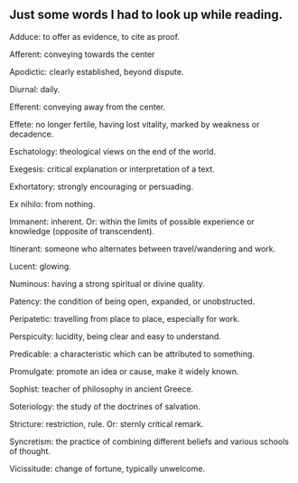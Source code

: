 ## Just some words I had to look up while reading.

Adduce: to offer as evidence, to cite as proof.

Afferent: conveying towards the center

Apodictic: clearly established, beyond dispute.

Diurnal: daily.

Efferent: conveying away from the center.

Effete: no longer fertile, having lost vitality, marked by weakness or decadence.

Eschatology: theological views on the end of the world.

Exegesis: critical explanation or interpretation of a text.

Exhortatory: strongly encouraging or persuading.

Ex nihilo: from nothing.

Immanent: inherent. Or: within the limits of possible experience or knowledge (opposite of transcendent).

Itinerant: someone who alternates between travel/wandering and work.

Lucent: glowing.

Numinous: having a strong spiritual or divine quality.

Patency: the condition of being open, expanded, or unobstructed.

Peripatetic: travelling from place to place, especially for work.

Perspicuity: lucidity, being clear and easy to understand.

Predicable: a characteristic which can be attributed to something.

Promulgate: promote an idea or cause, make it widely known.

Sophist: teacher of philosophy in ancient Greece.

Soteriology: the study of the doctrines of salvation.

Stricture: restriction, rule. Or: sternly critical remark.

Syncretism: the practice of combining different beliefs and various schools of thought.

Vicissitude: change of fortune, typically unwelcome.
